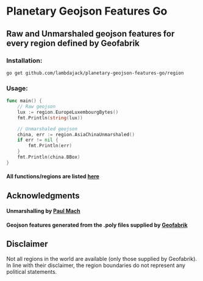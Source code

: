 # Planetary Geojson Features Go

## Raw and Unmarshaled geojson features for every region defined by Geofabrik

### Installation:

`go get github.com/lambdajack/planetary-geojson-features-go/region`

### Usage:

```go
func main() {
	// Raw geojson
	lux := region.EuropeLuxembourgBytes()
	fmt.Println(string(lux))

	// Unmarshaled geojson
	china, err := region.AsiaChinaUnmarshaled()
	if err != nil {
		fmt.Println(err)
	}
	fmt.Println(china.BBox)
}
```

#### All functions/regions are listed [here](INDEX.md)

## Acknowledgments

#### Unmarshalling by [Paul Mach](https://github.com/paulmach/go.geojson)

#### Geojson features generated from the .poly files supplied by [Geofabrik](https://download.geofabrik.de/)

## Disclaimer

Not all regions in the world are available (only those supplied by Geofabrik). In line with their disclaimer, the region boundaries do not represent any political statements.
